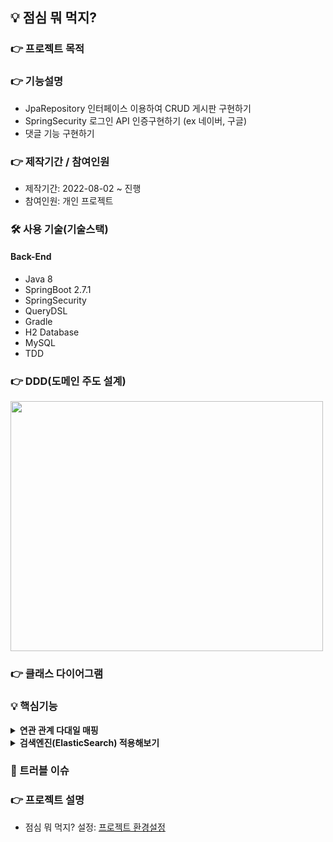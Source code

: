 ## 💡 점심 뭐 먹지?

### 👉 프로젝트 목적 


### 👉 기능설명
+ JpaRepository 인터페이스 이용하여 CRUD 게시판 구현하기
+ SpringSecurity 로그인 API 인증구현하기 (ex 네이버, 구글)
+ 댓글 기능 구현하기

### 👉 제작기간 / 참여인원
+ 제작기간: 2022-08-02 ~ 진행
+ 참여인원: 개인 프로젝트

### 🛠 사용 기술(기술스택)
#### Back-End
+ Java 8
+ SpringBoot 2.7.1
+ SpringSecurity
+ QueryDSL
+ Gradle
+ H2 Database
+ MySQL
+ TDD

### 👉 DDD(도메인 주도 설계)
<img src="https://user-images.githubusercontent.com/58936137/183662955-f4d9a369-02d6-4e27-9678-51e68b238208.png" width="500px" height="400px">

### 👉 클래스 다이어그램


### 💡 핵심기능
<details>
<summary><b>연관 관계 다대일 매핑</b></summary>
<div markdown="2">

</div>
</details>

<details>
<summary><b>검색엔진(ElasticSearch) 적용해보기</b></summary>
<div markdown="2">

</div>
</details>


### 📌 트러블 이슈


### 👉 프로젝트 설명
+ 점심 뭐 먹지? 설정: <a href="">프로젝트 환경설정</a>
  






